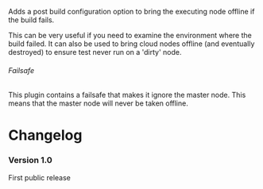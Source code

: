 Adds a post build configuration option to bring the executing node
offline if the build fails.

This can be very useful if you need to examine the environment where the
build failed. It can also be used to bring cloud nodes offline (and
eventually destroyed) to ensure test never run on a 'dirty' node.

###### Failsafe

This plugin contains a failsafe that makes it ignore the master node.
This means that the master node will never be taken offline.

# Changelog

### Version 1.0

First public release
